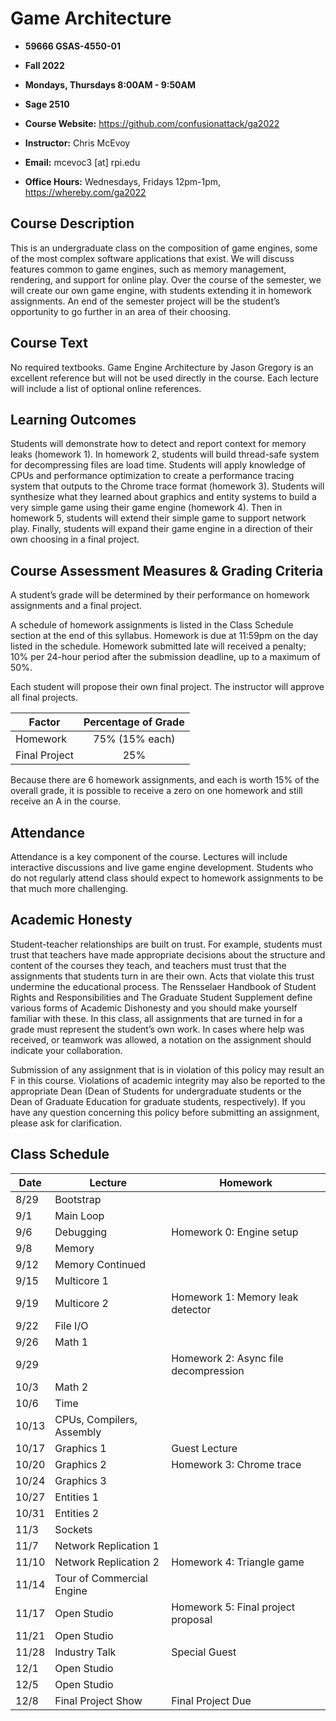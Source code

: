 # Game Architecture
* **59666 GSAS-4550-01**
* **Fall 2022**

* **Mondays, Thursdays 8:00AM - 9:50AM**
* **Sage 2510**
* **Course Website:** https://github.com/confusionattack/ga2022

* **Instructor:** Chris McEvoy
* **Email:** mcevoc3 [at] rpi.edu
* **Office Hours:** Wednesdays, Fridays 12pm-1pm, https://whereby.com/ga2022

## Course Description
This is an undergraduate class on the composition of game engines, some of the most complex software applications that exist. We will discuss features common to game engines, such as memory management, rendering, and support for online play. Over the course of the semester, we will create our own game engine, with students extending it in homework assignments. An end of the semester project will be the student’s opportunity to go further in an area of their choosing.

## Course Text
No required textbooks. Game Engine Architecture by Jason Gregory is an excellent reference but will not be used directly in the course. Each lecture will include a list of optional online references.

## Learning Outcomes
Students will demonstrate how to detect and report context for memory leaks (homework 1). In homework 2, students will build thread-safe system for decompressing files are load time. Students will apply knowledge of CPUs and performance optimization to create a performance tracing system that outputs to the Chrome trace format (homework 3). Students will synthesize what they learned about graphics and entity systems to build a very simple game using their game engine (homework 4). Then in homework 5, students will extend their simple game to support network play. Finally, students will expand their game engine in a direction of their own choosing in a final project.

## Course Assessment Measures & Grading Criteria
A student’s grade will be determined by their performance on homework assignments and a final project.

A schedule of homework assignments is listed in the Class Schedule section at the end of this syllabus. Homework is due at 11:59pm on the day listed in the schedule. Homework submitted late will received a penalty; 10% per 24-hour period after the submission deadline, up to a maximum of 50%. 

Each student will propose their own final project. The instructor will approve all final projects.

| Factor        | Percentage of Grade |
|---------------|:-------------------:|
| Homework      |75% (15% each)       |
| Final Project |25%                  |

Because there are 6 homework assignments, and each is worth 15% of the overall grade, it is possible to receive a zero on one homework and still receive an A in the course.

## Attendance
Attendance is a key component of the course. Lectures will include interactive discussions and live game engine development. Students who do not regularly attend class should expect to homework assignments to be that much more challenging.

## Academic Honesty
Student-teacher relationships are built on trust. For example, students must trust that teachers have made appropriate decisions about the structure and content of the courses they teach, and teachers must trust that the assignments that students turn in are their own. Acts that violate this trust undermine the educational process. The Rensselaer Handbook of Student Rights and Responsibilities and The Graduate Student Supplement define various forms of Academic Dishonesty and you should make yourself familiar with these. In this class, all assignments that are turned in for a grade must represent the student’s own work. In cases where help was received, or teamwork was allowed, a notation on the assignment should indicate your collaboration.

Submission of any assignment that is in violation of this policy may result an F in this course. Violations of academic integrity may also be reported to the appropriate Dean (Dean of Students for undergraduate students or the Dean of Graduate Education for graduate students, respectively). If you have any question concerning this policy before submitting an assignment, please ask for clarification.

## Class Schedule

| Date  | Lecture                     | Homework                             |
|-------|-----------------------------|--------------------------------------|
| 8/29  | Bootstrap                   |                                      |
| 9/1   | Main Loop                   |                                      |
| 9/6   | Debugging                   | Homework 0: Engine setup             |
| 9/8   | Memory                      |                                      |
| 9/12  | Memory Continued            |                                      |
| 9/15  | Multicore 1                 |                                      |
| 9/19  | Multicore 2                 | Homework 1: Memory leak detector     |
| 9/22  | File I/O                    |                                      |
| 9/26  | Math 1                      |                                      |
| 9/29  |                             | Homework 2: Async file decompression |
| 10/3  | Math 2                      |                                      |
| 10/6  | Time                        |                                      |
| 10/13 | CPUs, Compilers, Assembly   |                                      |
| 10/17 | Graphics 1                  | Guest Lecture                        |
| 10/20 | Graphics 2                  | Homework 3: Chrome trace             |
| 10/24 | Graphics 3                  |                                      |
| 10/27 | Entities 1                  |                                      |
| 10/31 | Entities 2                  |                                      |
| 11/3  | Sockets                     |                                      |
| 11/7  | Network Replication 1       |                                      |
| 11/10 | Network Replication 2       | Homework 4: Triangle game            |
| 11/14 | Tour of Commercial Engine   |                                      |
| 11/17 | Open Studio                 | Homework 5: Final project proposal   |
| 11/21 | Open Studio                 |                                      |
| 11/28 | Industry Talk               | Special Guest                        |
| 12/1  | Open Studio                 |                                      |
| 12/5  | Open Studio                 |                                      |
| 12/8  | Final Project Show          | Final Project Due                    |

